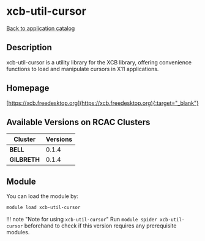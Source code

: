 # xcb-util-cursor

[Back to application catalog](../app_catalog.md)

## Description

xcb-util-cursor is a utility library for the XCB library, offering convenience functions to load and manipulate cursors in X11 applications.

## Homepage

[https://xcb.freedesktop.org](https://xcb.freedesktop.org){:target="_blank"}

## Available Versions on RCAC Clusters

|Cluster|Versions|
|---|---|
**BELL**|0.1.4
**GILBRETH**|0.1.4

## Module

You can load the module by:

```bash
module load xcb-util-cursor
```

!!! note "Note for using `xcb-util-cursor`"
    Run `module spider xcb-util-cursor` beforehand to check if this version requires any prerequisite modules.
